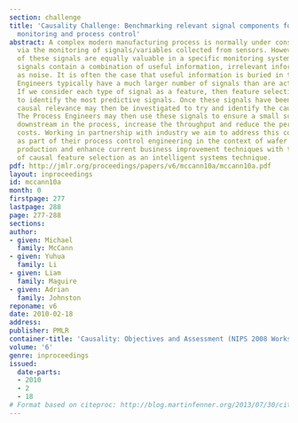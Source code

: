 ```yaml
---
section: challenge
title: 'Causality Challenge: Benchmarking relevant signal components for effective
  monitoring and process control'
abstract: A complex modern manufacturing process is normally under consistent surveillance
  via the monitoring of signals/variables collected from sensors. However, not all
  of these signals are equally valuable in a specific monitoring system. The measured
  signals contain a combination of useful information, irrelevant information as well
  as noise. It is often the case that useful information is buried in the latter two.
  Engineers typically have a much larger number of signals than are actually required.
  If we consider each type of signal as a feature, then feature selection may be used
  to identify the most predictive signals. Once these signals have been identified
  causal relevance may then be investigated to try and identify the causal features.
  The Process Engineers may then use these signals to ensure a small scrap rate further
  downstream in the process, increase the throughput and reduce the per unit production
  costs. Working in partnership with industry we aim to address this complex problem
  as part of their process control engineering in the context of wafer fabrication
  production and enhance current business improvement techniques with the application
  of causal feature selection as an intelligent systems technique.
pdf: http://jmlr.org/proceedings/papers/v6/mccann10a/mccann10a.pdf
layout: inproceedings
id: mccann10a
month: 0
firstpage: 277
lastpage: 288
page: 277-288
sections: 
author:
- given: Michael
  family: McCann
- given: Yuhua
  family: Li
- given: Liam
  family: Maguire
- given: Adrian
  family: Johnston
reponame: v6
date: 2010-02-18
address: 
publisher: PMLR
container-title: 'Causality: Objectives and Assessment (NIPS 2008 Workshop)'
volume: '6'
genre: inproceedings
issued:
  date-parts:
  - 2010
  - 2
  - 18
# Format based on citeproc: http://blog.martinfenner.org/2013/07/30/citeproc-yaml-for-bibliographies/
---
```

